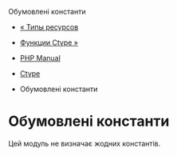 Обумовлені константи

-   [« Типы ресурсов](ctype.resources.html)
    
-   [Функции Ctype »](ref.ctype.html)
    
-   [PHP Manual](index.html)
    
-   [Ctype](book.ctype.html)
    
-   Обумовлені константи
    

# Обумовлені константи

Цей модуль не визначає жодних константів.